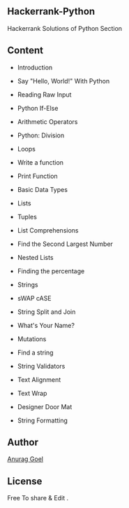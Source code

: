 ## Hackerrank-Python
Hackerrank Solutions of Python Section

## Content
- Introduction

 - Say "Hello, World!" With Python

 - Reading Raw Input

 - Python If-Else

 - Arithmetic Operators

 - Python: Division

 - Loops

 - Write a function

 - Print Function

- Basic Data Types

 - Lists

 - Tuples

 - List Comprehensions

 - Find the Second Largest Number

 - Nested Lists

 - Finding the percentage 
 
- Strings

 - sWAP cASE
 
 - String Split and Join
 
 - What's Your Name? 
 
 - Mutations 
 
 - Find a string 
 
 - String Validators 
 
 - Text Alignment 
 
 - Text Wrap 
 
 - Designer Door Mat 
 
 - String Formatting 

## Author
[Anurag Goel](http://www.anuraggoel.in)

## License
Free To share & Edit .
